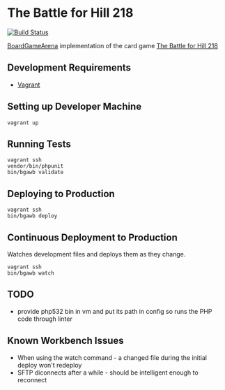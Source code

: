 # The Battle for Hill 218

[![Build Status](https://travis-ci.org/danielholmes/battle-for-hill-218.svg?branch=master)](https://travis-ci.org/danielholmes/battle-for-hill-218)

[BoardGameArena](https://boardgamearena.com/) implementation of the card game 
[The Battle for Hill 218](https://boardgamegeek.com/boardgame/32484/battle-hill-218)


## Development Requirements

 - [Vagrant](https://www.vagrantup.com/)


## Setting up Developer Machine

```
vagrant up
```


## Running Tests

```
vagrant ssh
vendor/bin/phpunit
bin/bgawb validate
```


## Deploying to Production

```
vagrant ssh
bin/bgawb deploy
```


## Continuous Deployment to Production

Watches development files and deploys them as they change.

```
vagrant ssh
bin/bgawb watch
```


## TODO
 - provide php532 bin in vm and put its path in config so runs the PHP code through linter


## Known Workbench Issues

 - When using the watch command - a changed file during the initial deploy won't redeploy
 - SFTP diconnects after a while - should be intelligent enough to reconnect
 